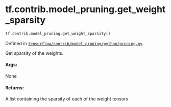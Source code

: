 <div itemscope itemtype="http://developers.google.com/ReferenceObject">
<meta itemprop="name" content="tf.contrib.model_pruning.get_weight_sparsity" />
<meta itemprop="path" content="Stable" />
</div>

# tf.contrib.model_pruning.get_weight_sparsity

``` python
tf.contrib.model_pruning.get_weight_sparsity()
```



Defined in [`tensorflow/contrib/model_pruning/python/pruning.py`](https://www.tensorflow.org/code/tensorflow/contrib/model_pruning/python/pruning.py).

Get sparsity of the weights.

#### Args:

None


#### Returns:

A list containing the sparsity of each of the weight tensors